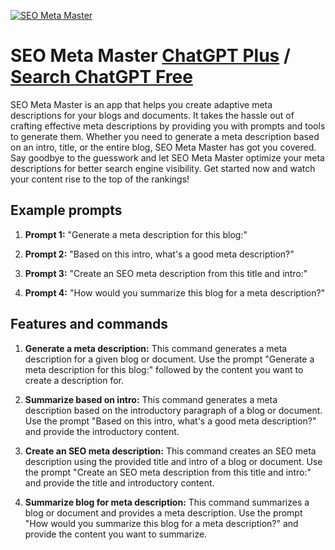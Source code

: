 
[![SEO Meta Master](https://files.oaiusercontent.com/file-Ha49KBX9GoJ54dnB8s9NEqzG?se=2123-10-18T04%3A01%3A13Z&sp=r&sv=2021-08-06&sr=b&rscc=max-age%3D31536000%2C%20immutable&rscd=attachment%3B%20filename%3Ddda43850-e2f7-418d-a0d6-4cd070764e20.png&sig=1mQXwfWxhPPtpBtbKdG9pUPVyR9SewNEeMWji8B4X6U%3D)](https://chat.openai.com/g/g-MXVyBhUgY-seo-meta-master)

# SEO Meta Master [ChatGPT Plus](https://chat.openai.com/g/g-MXVyBhUgY-seo-meta-master) / [Search ChatGPT Free](https://gptcall.net/index.html#/?search=SEO%20Meta%20Master)

SEO Meta Master is an app that helps you create adaptive meta descriptions for your blogs and documents. It takes the hassle out of crafting effective meta descriptions by providing you with prompts and tools to generate them. Whether you need to generate a meta description based on an intro, title, or the entire blog, SEO Meta Master has got you covered. Say goodbye to the guesswork and let SEO Meta Master optimize your meta descriptions for better search engine visibility. Get started now and watch your content rise to the top of the rankings!

## Example prompts

1. **Prompt 1:** "Generate a meta description for this blog:"

2. **Prompt 2:** "Based on this intro, what's a good meta description?"

3. **Prompt 3:** "Create an SEO meta description from this title and intro:"

4. **Prompt 4:** "How would you summarize this blog for a meta description?"

## Features and commands

1. **Generate a meta description:** This command generates a meta description for a given blog or document. Use the prompt "Generate a meta description for this blog:" followed by the content you want to create a description for.

2. **Summarize based on intro:** This command generates a meta description based on the introductory paragraph of a blog or document. Use the prompt "Based on this intro, what's a good meta description?" and provide the introductory content.

3. **Create an SEO meta description:** This command creates an SEO meta description using the provided title and intro of a blog or document. Use the prompt "Create an SEO meta description from this title and intro:" and provide the title and introductory content.

4. **Summarize blog for meta description:** This command summarizes a blog or document and provides a meta description. Use the prompt "How would you summarize this blog for a meta description?" and provide the content you want to summarize.


